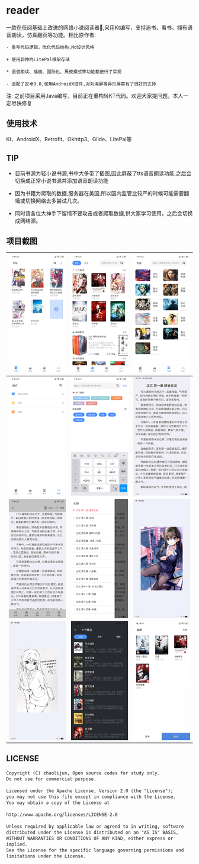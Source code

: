 # reader
一款在任阅基础上改进的网络小说阅读器📕,采用Kt编写，支持追书、看书。拥有语音朗读，仿真翻页等功能。相比原作者:

    - 重写代码逻辑，优化代码结构,Md设计风格
    
    + 使用郭神的LitePal框架存储
    
    * 语音朗读、插画、国际化、黑夜模式等功能都进行了实现
    
    - 适配了安卓9.0,使用AndroidX控件,对刘海屏等异形屏幕有了很好的支持
    
注: 之前项目采用Java编写，目前正在重构转KT代码。欢迎大家提问题。本人一定尽快修复

## 使用技术 
Kt、AndroidX、Retrofit、Okhttp3、Glide、LitePal等

## TIP
- 目前书源为轻小说书源,书中大多带了插图,因此屏蔽了tts语音朗读功能,之后会切换成正常小说书源并添加语音朗读功能

+ 因为书籍为爬取的数据,服务器在美国,所以国内监管比较严的时候可能需要翻墙或切换网络去多尝试几次。

* 同时请各位大神手下留情不要攻击或者爬取数据,供大家学习使用。之后会切换成网络源。

## 项目截图


| <img src="https://github.com/390057892/reader/blob/master/screenshot/%E9%A6%96%E9%A1%B5.jpg?raw=true" width="280" alt="首页"/> | <img src="https://github.com/390057892/reader/blob/master/screenshot/%E6%8E%A8%E8%8D%90.jpg?raw=true" width="280" alt="推荐"/>  |  <img src="https://github.com/390057892/reader/blob/master/screenshot/%E4%B9%A6%E5%BA%93.jpg?raw=true" width="280" alt="书库"/>  |
| --- | --- | --- |
| <img src="https://github.com/390057892/reader/blob/master/screenshot/%E8%AE%BE%E7%BD%AE.png?raw=true" width="280" alt="设置"/> | <img src="https://github.com/390057892/reader/blob/master/screenshot/%E6%90%9C%E7%B4%A2.png?raw=true" width="280" alt="搜索"/> | <img src="https://github.com/390057892/reader/blob/master/screenshot/%E9%98%85%E8%AF%BB%E9%A1%B5.png" width="280" alt="阅读页"/> |
| <img src="https://github.com/390057892/reader/blob/master/screenshot/%E9%98%85%E8%AF%BB%E9%A1%B5%E8%8F%9C%E5%8D%95.png" width="280" alt="菜单"/> |  <img src="https://github.com/390057892/reader/blob/master/screenshot/%E4%B9%A6%E7%B1%8D%E7%9B%AE%E5%BD%95.png" width="280" alt="目录"/>  | <img src="https://github.com/390057892/reader/blob/master/screenshot/%E6%8F%92%E9%A1%B51.jpg" width="280" alt="插页"/>  |
| <img src="https://github.com/390057892/reader/blob/master/screenshot/%E6%8F%92%E9%A1%B52.jpg" width="280" alt="插页2"/> | <img src="https://github.com/390057892/reader/blob/master/screenshot/night.jpg" width="280" alt="夜间"/> | <img src="https://github.com/390057892/reader/blob/master/screenshot/edit.jpg" width="280" alt="编辑"/> | 

 

## LICENSE

```
Copyright (C) zhaolijun, Open source codes for study only.
Do not use for commercial purpose.

Licensed under the Apache License, Version 2.0 (the "License");
you may not use this file except in compliance with the License.
You may obtain a copy of the License at

http://www.apache.org/licenses/LICENSE-2.0

Unless required by applicable law or agreed to in writing, software
distributed under the License is distributed on an "AS IS" BASIS,
WITHOUT WARRANTIES OR CONDITIONS OF ANY KIND, either express or implied.
See the License for the specific language governing permissions and
limitations under the License.
```